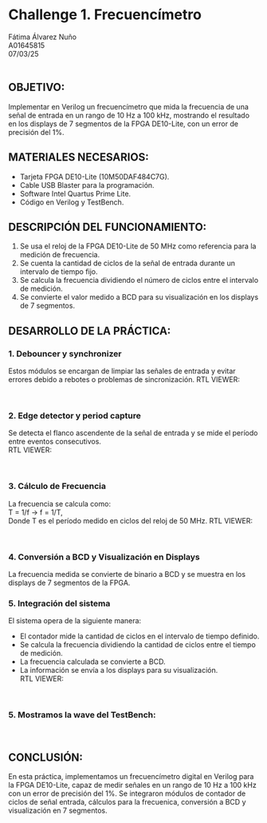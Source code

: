 # Challenge 1. Frecuencímetro
Fátima Álvarez Nuño <br/>
A01645815 <br/>
07/03/25 <br/>
<br/>

## OBJETIVO: <br/>
Implementar en Verilog un frecuencímetro que mida la frecuencia de una señal de entrada en un rango de 10 Hz a 100 kHz, mostrando el resultado en los displays de 7 segmentos de la FPGA DE10-Lite, con un error de precisión del 1%. <br/>

## MATERIALES NECESARIOS: <br/>
* Tarjeta FPGA DE10-Lite (10M50DAF484C7G). <br/>
* Cable USB Blaster para la programación. <br/>
* Software Intel Quartus Prime Lite. <br/>
* Código en Verilog y TestBench. <br/>

## DESCRIPCIÓN DEL FUNCIONAMIENTO: <br/>
1. Se usa el reloj de la FPGA DE10-Lite de 50 MHz como referencia para la medición de frecuencia. <br/>
2. Se cuenta la cantidad de ciclos de la señal de entrada durante un intervalo de tiempo fijo. <br/>
3. Se calcula la frecuencia dividiendo el número de ciclos entre el intervalo de medición. <br/>
4. Se convierte el valor medido a BCD para su visualización en los displays de 7 segmentos. <br/>

## DESARROLLO DE LA PRÁCTICA: <br/>
### 1. Debouncer y synchronizer
Estos módulos se encargan de limpiar las señales de entrada y evitar errores debido a rebotes o problemas de sincronización.
RTL VIEWER: <br/>

<br/>

###  2. Edge detector y period capture <br/>
Se detecta el flanco ascendente de la señal de entrada y se mide el período entre eventos consecutivos. <br/>
RTL VIEWER: <br/>

<br/>

### 3. Cálculo de Frecuencia <br/>
La frecuencia se calcula como: <br/>
T = 1/f -> f = 1/T,  <br/>
Donde T es el período medido en ciclos del reloj de 50 MHz.
RTL VIEWER: <br/>

<br/>

### 4. Conversión a BCD y Visualización en Displays <br/>
La frecuencia medida se convierte de binario a BCD y se muestra en los displays de 7 segmentos de la FPGA. <br/>

### 5. Integración del sistema <br/>
El sistema opera de la siguiente manera: <br/>
* El contador mide la cantidad de ciclos en el intervalo de tiempo definido. <br/>
* Se calcula la frecuencia dividiendo la cantidad de ciclos entre el tiempo de medición. <br/>
* La frecuencia calculada se convierte a BCD. <br/>
* La información se envía a los displays para su visualización. <br/>
RTL VIEWER: <br/>
<br/>

### 5. Mostramos la wave del TestBench: <br/>

<br/>

## CONCLUSIÓN: <br/>
En esta práctica, implementamos un frecuencímetro digital en Verilog para la FPGA DE10-Lite, capaz de medir señales en un rango de 10 Hz a 100 kHz con un error de precisión del 1%. Se integraron módulos de contador de ciclos de señal entrada, cálculos para la frecuenica, conversión a BCD y visualización en 7 segmentos.
